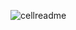 

![cellreadme](https://user-images.githubusercontent.com/96742270/152042028-1cffee8c-f23b-421e-a49a-ddfd2ada745b.png)
